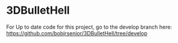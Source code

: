 3DBulletHell
============

For Up to date code for this project, go to the develop branch here: https://github.com/bobjrsenior/3DBulletHell/tree/develop
